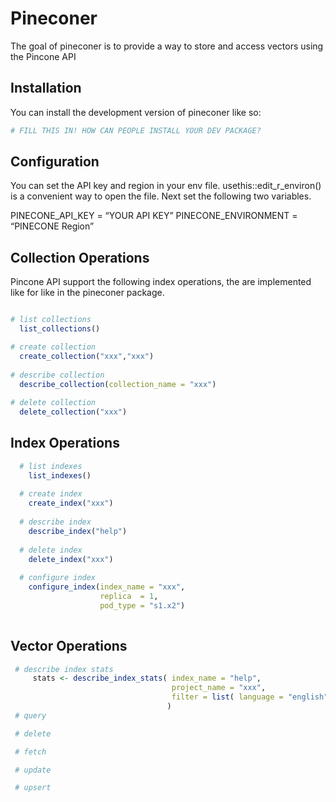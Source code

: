 
<!-- README.md is generated from README.Rmd. Please edit that file -->

# Pineconer

<!-- badges: start -->
<!-- badges: end -->

The goal of pineconer is to provide a way to store and access vectors
using the Pincone API

## Installation

You can install the development version of pineconer like so:

``` r
# FILL THIS IN! HOW CAN PEOPLE INSTALL YOUR DEV PACKAGE?
```

## Configuration

You can set the API key and region in your env file.
usethis::edit_r\_environ() is a convenient way to open the file. Next
set the following two variables.

PINECONE_API_KEY = “YOUR API KEY” PINECONE_ENVIRONMENT = “PINECONE
Region”

## Collection Operations

Pincone API support the following index operations, the are implemented
like for like in the pineconer package.

``` r

# list collections
  list_collections()

# create collection
  create_collection("xxx","xxx")
  
# describe collection
  describe_collection(collection_name = "xxx")
  
# delete collection
  delete_collection("xxx")
```

## Index Operations

``` r
  # list indexes
    list_indexes()
  
  # create index
    create_index("xxx")
  
  # describe index
    describe_index("help")
  
  # delete index
    delete_index("xxx")
    
  # configure index
    configure_index(index_name = "xxx", 
                    replica  = 1, 
                    pod_type = "s1.x2")
  
```

## Vector Operations

``` r
 # describe index stats
     stats <- describe_index_stats( index_name = "help", 
                                    project_name = "xxx",
                                    filter = list( language = "english")
                                   )
 # query

 # delete

 # fetch

 # update

 # upsert
```
